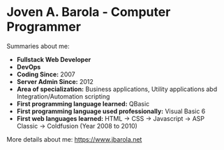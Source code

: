 #  Joven A. Barola - Computer Programmer
Summaries about me:
- **Fullstack Web Developer**
- **DevOps**
- **Coding Since:** 2007
- **Server Admin Since:** 2012
- **Area of specialization:** Business applications, Utility applications abd Integration/Automation scripting
- **First programming language learned:** QBasic
- **First programming language used professionally:** Visual Basic 6
- **First web languages learned:** HTML -> CSS -> Javascript -> ASP Classic -> Coldfusion (Year 2008 to 2010)

More details about me: https://www.jbarola.net

